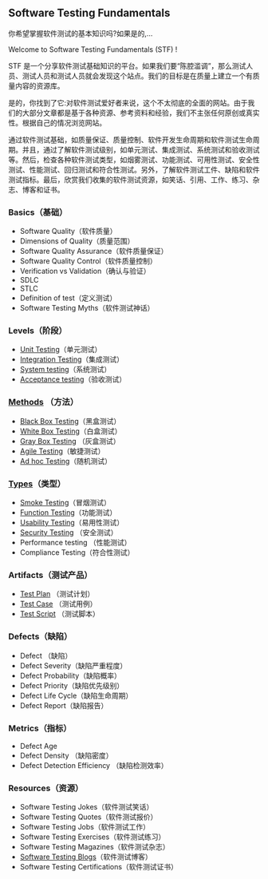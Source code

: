 ## Software Testing Fundamentals

你希望掌握软件测试的基本知识吗?如果是的,…

Welcome to Software Testing Fundamentals (STF) !

STF 是一个分享软件测试基础知识的平台。如果我们要“陈腔滥调”，那么测试人员、测试人员和测试人员就会发现这个站点。我们的目标是在质量上建立一个有质量内容的资源库。

是的，你找到了它:对软件测试爱好者来说，这个不太彻底的全面的网站。由于我们的大部分文章都是基于各种资源、参考资料和经验，我们不主张任何原创或真实性。根据自己的情况浏览网站。


通过软件测试基础，如质量保证、质量控制、软件开发生命周期和软件测试生命周期。并且，通过了解软件测试级别，如单元测试、集成测试、系统测试和验收测试等。然后，检查各种软件测试类型，如烟雾测试、功能测试、可用性测试、安全性测试、性能测试、回归测试和符合性测试。另外，了解软件测试工件、缺陷和软件测试指标。最后，欣赏我们收集的软件测试资源，如笑话、引用、工作、练习、杂志、博客和证书。

### Basics（基础）
* Software Quality（软件质量）
* Dimensions of Quality（质量范围）
* Software Quality Assurance（软件质量保证）
* Software Quality Control（软件质量控制）
* Verification vs Validation（确认与验证）
* SDLC
* STLC
* Definition of test（定义测试）
* Software Testing Myths（软件测试神话）

### Levels（阶段）

* [Unit Testing](单元测试.md)（单元测试）
* [Integration Testing](集成测试.md)（集成测试）
* [System testing](系统测试.md)（系统测试）
* [Acceptance testing](验收测试.md)（验收测试）

### [Methods](软件测试方法.md) （方法）

* [Black Box Testing](黑盒测试.md)（黑盒测试）
* [White Box Testing](白盒测试.md)（白盒测试）
* [Gray Box Testing](灰盒测试.md) （灰盒测试）
* [Agile Testing](敏捷测试.md)（敏捷测试）
* [Ad hoc Testing](随机测试.md)（随机测试）

### [Types](软件测试类型.md)（类型）

* [Smoke Testing](冒烟测试.md)（冒烟测试）
* [Function Testing](功能测试.md)（功能测试）
* [Usability Testing](易用性测试.md)（易用性测试）
* [Security Testing](安全测试.md) （安全测试）
* Performance testing （性能测试）
* Compliance Testing（符合性测试）

### Artifacts（测试产品）

* [Test Plan](测试计划.md) （测试计划） 
* [Test Case](测试用例.md) （测试用例）
* [Test Script](测试脚本.md) （测试脚本）

### Defects（缺陷）

* Defect （缺陷）
* Defect Severity（缺陷严重程度）
* Defect Probability（缺陷概率）
* Defect Priority（缺陷优先级别）
* Defect Life Cycle（缺陷生命周期）
* Defect Report（缺陷报告）

### Metrics（指标）

* Defect Age 
* Defect Density （缺陷密度）
* Defect Detection Efficiency （缺陷检测效率）

### Resources（资源）

* Software Testing Jokes（软件测试笑话）
* Software Testing Quotes（软件测试报价）
* Software Testing Jobs（软件测试工作）
* Software Testing Exercises（软件测试练习）
* Software Testing Magazines（软件测试杂志）
* [Software Testing Blogs](软件测试博客.md)（软件测试博客）
* Software Testing Certifications（软件测试证书）
